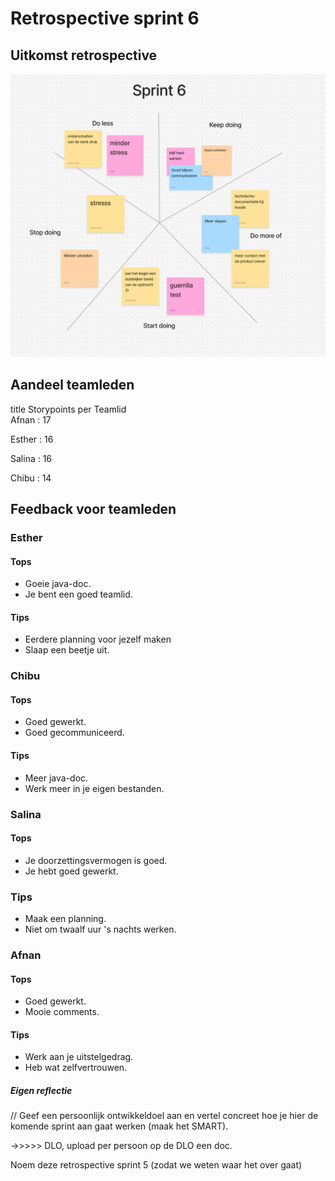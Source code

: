 # Retrospective sprint 6

## Uitkomst retrospective

![Retro6-Patrick.png](Retro6-Patrick.png)

## Aandeel teamleden


title Storypoints per Teamlid  
Afnan : 17

Esther : 16

Salina : 16

Chibu : 14
    


## Feedback voor teamleden

### Esther

#### Tops
- Goeie java-doc.
- Je bent een goed teamlid.

#### Tips
- Eerdere planning voor jezelf maken
- Slaap een beetje uit.

### Chibu

#### Tops
- Goed gewerkt.
- Goed gecommuniceerd.

#### Tips
- Meer java-doc.
- Werk meer in je eigen bestanden.

### Salina

#### Tops
- Je doorzettingsvermogen is goed.
- Je hebt goed gewerkt.

### Tips
- Maak een planning.
- Niet om twaalf uur 's nachts werken.

### Afnan

#### Tops
- Goed gewerkt.
- Mooie comments.

#### Tips
- Werk aan je uitstelgedrag.
- Heb wat zelfvertrouwen.



##### Eigen reflectie

// Geef een persoonlijk ontwikkeldoel aan en vertel concreet hoe je hier de komende sprint aan gaat werken (maak het SMART).


->>>>> DLO, upload per persoon op de DLO een doc.

Noem deze retrospective sprint 5 (zodat we weten waar het over gaat)
